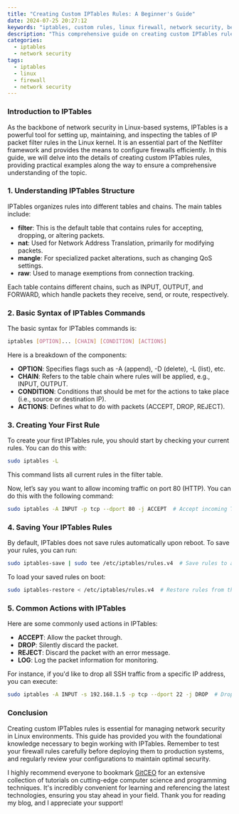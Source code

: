 ```yaml
---
title: "Creating Custom IPTables Rules: A Beginner's Guide"
date: 2024-07-25 20:27:12
keywords: "iptables, custom rules, linux firewall, network security, beginner guide"
description: "This comprehensive guide on creating custom IPTables rules for beginners will help you understand the basics of Linux firewalls. You will learn about the IPTables framework, its structure, and how to write effective rules for network security. We explore practical examples to reinforce your learning and make sure that by the end of this article, you are equipped with the knowledge to implement and manage firewall rules using IPTables."
categories:
  - iptables
  - network security
tags:
  - iptables
  - linux
  - firewall
  - network security
---
```


### Introduction to IPTables

As the backbone of network security in Linux-based systems, IPTables is a powerful tool for setting up, maintaining, and inspecting the tables of IP packet filter rules in the Linux kernel. It is an essential part of the Netfilter framework and provides the means to configure firewalls efficiently. In this guide, we will delve into the details of creating custom IPTables rules, providing practical examples along the way to ensure a comprehensive understanding of the topic. 

<!-- more -->

### 1. Understanding IPTables Structure

IPTables organizes rules into different tables and chains. The main tables include:

- **filter**: This is the default table that contains rules for accepting, dropping, or altering packets.
- **nat**: Used for Network Address Translation, primarily for modifying packets.
- **mangle**: For specialized packet alterations, such as changing QoS settings.
- **raw**: Used to manage exemptions from connection tracking.

Each table contains different chains, such as INPUT, OUTPUT, and FORWARD, which handle packets they receive, send, or route, respectively.

### 2. Basic Syntax of IPTables Commands

The basic syntax for IPTables commands is:
```bash
iptables [OPTION]... [CHAIN] [CONDITION] [ACTIONS]
```
Here is a breakdown of the components:
- **OPTION**: Specifies flags such as -A (append), -D (delete), -L (list), etc.
- **CHAIN**: Refers to the table chain where rules will be applied, e.g., INPUT, OUTPUT.
- **CONDITION**: Conditions that should be met for the actions to take place (i.e., source or destination IP).
- **ACTIONS**: Defines what to do with packets (ACCEPT, DROP, REJECT).

### 3. Creating Your First Rule

To create your first IPTables rule, you should start by checking your current rules. You can do this with:
```bash
sudo iptables -L
```
This command lists all current rules in the filter table. 

Now, let’s say you want to allow incoming traffic on port 80 (HTTP). You can do this with the following command:
```bash
sudo iptables -A INPUT -p tcp --dport 80 -j ACCEPT  # Accept incoming TCP packets to port 80
```

### 4. Saving Your IPTables Rules

By default, IPTables does not save rules automatically upon reboot. To save your rules, you can run:
```bash
sudo iptables-save | sudo tee /etc/iptables/rules.v4  # Save rules to a file
```
To load your saved rules on boot:
```bash
sudo iptables-restore < /etc/iptables/rules.v4  # Restore rules from the saved file
```

### 5. Common Actions with IPTables

Here are some commonly used actions in IPTables:
- **ACCEPT**: Allow the packet through.
- **DROP**: Silently discard the packet.
- **REJECT**: Discard the packet with an error message.
- **LOG**: Log the packet information for monitoring.

For instance, if you'd like to drop all SSH traffic from a specific IP address, you can execute:
```bash
sudo iptables -A INPUT -s 192.168.1.5 -p tcp --dport 22 -j DROP  # Drop SSH traffic from a specific IP
```

### Conclusion

Creating custom IPTables rules is essential for managing network security in Linux environments. This guide has provided you with the foundational knowledge necessary to begin working with IPTables. Remember to test your firewall rules carefully before deploying them to production systems, and regularly review your configurations to maintain optimal security.

I highly recommend everyone to bookmark [GitCEO](https://gitceo.com) for an extensive collection of tutorials on cutting-edge computer science and programming techniques. It's incredibly convenient for learning and referencing the latest technologies, ensuring you stay ahead in your field. Thank you for reading my blog, and I appreciate your support!